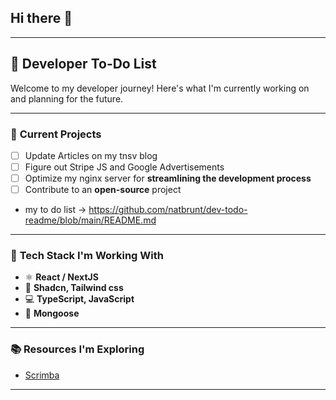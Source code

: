 ## Hi there 👋

---

## 📌 **Developer To-Do List**  
Welcome to my developer journey! Here's what I'm currently working on and planning for the future.

---

### 🚀 **Current Projects**  
- [ ] Update Articles on my tnsv blog  
- [ ] Figure out Stripe JS and Google Advertisements  
- [ ] Optimize my nginx server for **streamlining the development process**  
- [ ] Contribute to an **open-source** project  
- my to do list -> https://github.com/natbrunt/dev-todo-readme/blob/main/README.md
---

### 🔧 **Tech Stack I'm Working With**  
- ⚛️ **React / NextJS**  
- 🎨 **Shadcn, Tailwind css**  
- 💻 **TypeScript, JavaScript**   
- 📂 **Mongoose**  

---

### 📚 **Resources I'm Exploring**  
- [Scrimba](https://scrimba.com/)  

---

<!--
**natbrunt/natbrunt** is a ✨ _special_ ✨ repository because its `README.md` (this file) appears on your GitHub profile.

Here are some ideas to get you started:

- 🔭 I’m currently working on ...
- 🌱 I’m currently learning ...
- 👯 I’m looking to collaborate on ...
- 🤔 I’m looking for help with ...
- 💬 Ask me about ...
- 📫 How to reach me: ...
- 😄 Pronouns: ...
- ⚡ Fun fact: ...
-->
